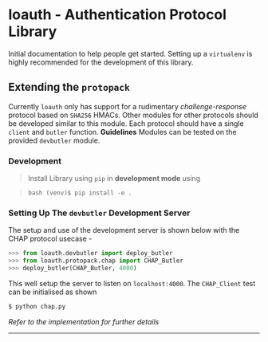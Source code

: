 # loauth - Authentication Protocol Library
Initial documentation to help people get started. Setting up a `virtualenv` is highly recommended for the development of this library.

## Extending the `protopack` 
Currently `loauth` only has support for a rudimentary *challenge-response* protocol based on `SHA256` HMACs. Other modules for other protocols should be developed similar to this module. Each protocol should have a single `client` and `butler` function. 
**Guidelines** Modules can be tested on the provided `devbutler` module.

### Development
> Install Library using `pip` in **development mode** using

> ```bash (venv)$ pip install -e .```

### Setting Up The `devbutler` Development Server

The setup and use of the development server is shown below with the CHAP protocol usecase -
```python
>>> from loauth.devbutler import deploy_butler
>>> from loauth.protopack.chap import CHAP_Butler
>>> deploy_butler(CHAP_Butler, 4000)
```
This well setup the server to listen on `localhost:4000`. The `CHAP_Client` test can be initialised as shown
```bash
$ python chap.py
```
*Refer to the implementation for further details*
___
